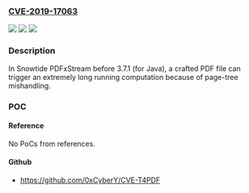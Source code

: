 ### [CVE-2019-17063](https://cve.mitre.org/cgi-bin/cvename.cgi?name=CVE-2019-17063)
![](https://img.shields.io/static/v1?label=Product&message=n%2Fa&color=blue)
![](https://img.shields.io/static/v1?label=Version&message=n%2Fa&color=blue)
![](https://img.shields.io/static/v1?label=Vulnerability&message=n%2Fa&color=brighgreen)

### Description

In Snowtide PDFxStream before 3.7.1 (for Java), a crafted PDF file can trigger an extremely long running computation because of page-tree mishandling.

### POC

#### Reference
No PoCs from references.

#### Github
- https://github.com/0xCyberY/CVE-T4PDF

